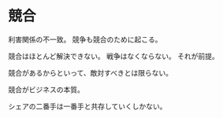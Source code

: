 # 競合

利害関係の不一致。
競争も競合のために起こる。

競合はほとんど解決できない。
戦争はなくならない。
それが前提。

競合があるからといって、敵対すべきとは限らない。

競合がビジネスの本質。

シェアの二番手は一番手と共存していくしかない。
